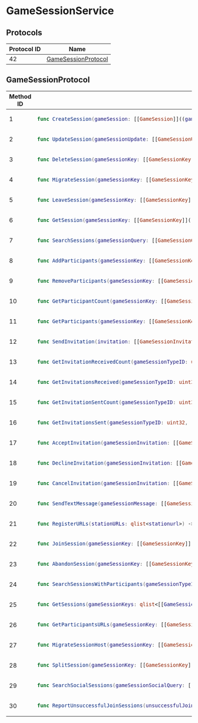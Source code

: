 # GameSessionService

## Protocols

<!-- INSERT protocol_idx START -->
| Protocol ID | Name |
|-------------|------|
| 42 | [GameSessionProtocol](#gamesessionprotocol) |
<!-- INSERT protocol_idx END -->

<!-- INSERT protocols START -->
## GameSessionProtocol
<table><thead><tr><th>Method ID</th><th>Signature</th></tr></thead>
<tbody>
<tr><td>1</td><td>

```swift
func CreateSession(gameSession: [[GameSession]]((gamesession))) -> (gameSessionKey: [[GameSessionKey]]((gamesessionkey)))
```

</td></tr>
<tr><td>2</td><td>

```swift
func UpdateSession(gameSessionUpdate: [[GameSessionUpdate]]((gamesessionupdate))) -> ()
```

</td></tr>
<tr><td>3</td><td>

```swift
func DeleteSession(gameSessionKey: [[GameSessionKey]]((gamesessionkey))) -> ()
```

</td></tr>
<tr><td>4</td><td>

```swift
func MigrateSession(gameSessionKey: [[GameSessionKey]]((gamesessionkey))) -> (gameSessionKeyMigrated: [[GameSessionKey]]((gamesessionkey)))
```

</td></tr>
<tr><td>5</td><td>

```swift
func LeaveSession(gameSessionKey: [[GameSessionKey]]((gamesessionkey))) -> ()
```

</td></tr>
<tr><td>6</td><td>

```swift
func GetSession(gameSessionKey: [[GameSessionKey]]((gamesessionkey))) -> (searchResult: [[GameSessionSearchResult]]((gamesessionsearchresult)))
```

</td></tr>
<tr><td>7</td><td>

```swift
func SearchSessions(gameSessionQuery: [[GameSessionQuery]]((gamesessionquery))) -> (searchResults: qlist<[[GameSessionSearchResult]]((gamesessionsearchresult))>)
```

</td></tr>
<tr><td>8</td><td>

```swift
func AddParticipants(gameSessionKey: [[GameSessionKey]]((gamesessionkey)), publicParticipantIDs: qlist<uint32>, privateParticipantIDs: qlist<uint32>) -> ()
```

</td></tr>
<tr><td>9</td><td>

```swift
func RemoveParticipants(gameSessionKey: [[GameSessionKey]]((gamesessionkey)), participantIDs: qlist<uint32>) -> ()
```

</td></tr>
<tr><td>10</td><td>

```swift
func GetParticipantCount(gameSessionKey: [[GameSessionKey]]((gamesessionkey))) -> (count: uint32)
```

</td></tr>
<tr><td>11</td><td>

```swift
func GetParticipants(gameSessionKey: [[GameSessionKey]]((gamesessionkey)), resultRange: [[ResultRange]]((resultrange))) -> (participants: qlist<[[GameSessionParticipant]]((gamesessionparticipant))>)
```

</td></tr>
<tr><td>12</td><td>

```swift
func SendInvitation(invitation: [[GameSessionInvitation]]((gamesessioninvitation))) -> ()
```

</td></tr>
<tr><td>13</td><td>

```swift
func GetInvitationReceivedCount(gameSessionTypeID: uint32) -> (count: uint32)
```

</td></tr>
<tr><td>14</td><td>

```swift
func GetInvitationsReceived(gameSessionTypeID: uint32, resultRange: [[ResultRange]]((resultrange))) -> (invitations: qlist<[[GameSessionInvitationReceived]]((gamesessioninvitationreceived))>)
```

</td></tr>
<tr><td>15</td><td>

```swift
func GetInvitationSentCount(gameSessionTypeID: uint32) -> (count: uint32)
```

</td></tr>
<tr><td>16</td><td>

```swift
func GetInvitationsSent(gameSessionTypeID: uint32, resultRange: [[ResultRange]]((resultrange))) -> (invitations: qlist<[[GameSessionInvitationSent]]((gamesessioninvitationsent))>)
```

</td></tr>
<tr><td>17</td><td>

```swift
func AcceptInvitation(gameSessionInvitation: [[GameSessionInvitationReceived]]((gamesessioninvitationreceived))) -> ()
```

</td></tr>
<tr><td>18</td><td>

```swift
func DeclineInvitation(gameSessionInvitation: [[GameSessionInvitationReceived]]((gamesessioninvitationreceived))) -> ()
```

</td></tr>
<tr><td>19</td><td>

```swift
func CancelInvitation(gameSessionInvitation: [[GameSessionInvitationSent]]((gamesessioninvitationsent))) -> ()
```

</td></tr>
<tr><td>20</td><td>

```swift
func SendTextMessage(gameSessionMessage: [[GameSessionMessage]]((gamesessionmessage))) -> ()
```

</td></tr>
<tr><td>21</td><td>

```swift
func RegisterURLs(stationURLs: qlist<stationurl>) -> ()
```

</td></tr>
<tr><td>22</td><td>

```swift
func JoinSession(gameSessionKey: [[GameSessionKey]]((gamesessionkey))) -> ()
```

</td></tr>
<tr><td>23</td><td>

```swift
func AbandonSession(gameSessionKey: [[GameSessionKey]]((gamesessionkey))) -> ()
```

</td></tr>
<tr><td>24</td><td>

```swift
func SearchSessionsWithParticipants(gameSessionTypeID: uint32, participantIDs: qlist<uint32>) -> (searchResults: qlist<[[GameSessionSearchWithParticipantsResult]]((gamesessionsearchwithparticipantsresult))>)
```

</td></tr>
<tr><td>25</td><td>

```swift
func GetSessions(gameSessionKeys: qlist<[[GameSessionKey]]((gamesessionkey))>) -> (searchResults: qlist<[[GameSessionSearchResult]]((gamesessionsearchresult))>)
```

</td></tr>
<tr><td>26</td><td>

```swift
func GetParticipantsURLs(gameSessionKey: [[GameSessionKey]]((gamesessionkey)), participantIDs: qlist<uint32>) -> (participants: qlist<[[GameSessionParticipant]]((gamesessionparticipant))>)
```

</td></tr>
<tr><td>27</td><td>

```swift
func MigrateSessionHost(gameSessionKey: [[GameSessionKey]]((gamesessionkey))) -> ()
```

</td></tr>
<tr><td>28</td><td>

```swift
func SplitSession(gameSessionKey: [[GameSessionKey]]((gamesessionkey))) -> (gameSessionKeyMigrated: [[GameSessionKey]]((gamesessionkey)))
```

</td></tr>
<tr><td>29</td><td>

```swift
func SearchSocialSessions(gameSessionSocialQuery: [[GameSessionSocialQuery]]((gamesessionsocialquery))) -> (searchResults: qlist<[[GameSessionSearchWithParticipantsResult]]((gamesessionsearchwithparticipantsresult))>)
```

</td></tr>
<tr><td>30</td><td>

```swift
func ReportUnsuccessfulJoinSessions(unsuccessfulJoinSessions: qlist<[[GameSessionUnsuccessfulJoinSession]]((gamesessionunsuccessfuljoinsession))>) -> ()
```

</td></tr>
</tbody></table>
<!-- INSERT protocols END -->
